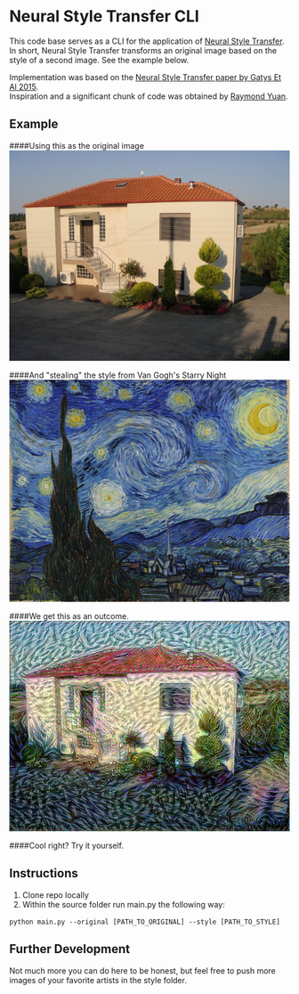 # Neural Style Transfer CLI

This code base serves as a CLI for the application of [Neural Style Transfer](https://www.tensorflow.org/tutorials/generative/style_transfer). 
In short, Neural Style Transfer transforms an original image based on the style of a second image. See the example below.

Implementation was based on the [Neural Style Transfer paper by Gatys Et Al 2015](https://arxiv.org/abs/1508.06576).
<br>
Inspiration and a significant chunk of code was obtained by [Raymond Yuan](https://github.com/tensorflow/models/tree/master/research/nst_blogpost).

## Example

####Using this as the original image
![alt text](https://github.com/dimitrisnikolaou10/Neural-Style-Transfer/blob/main/lib/input/content/plagiari.jpg)

####And "stealing" the style from Van Gogh's Starry Night
![alt text](https://github.com/dimitrisnikolaou10/Neural-Style-Transfer/blob/main/lib/input/style/Van_Gogh-Starry_Night.jpg)

####We get this as an outcome.
![alt text](https://github.com/dimitrisnikolaou10/Neural-Style-Transfer/blob/main/lib/output/plagiari_Van_Gogh-Starry_Night_output.jpg 
)

####Cool right? Try it yourself.


## Instructions
<ol>
<li>Clone repo locally
<li>Within the source folder run main.py the following way:
</ol>
<pre><code>python main.py --original [PATH_TO_ORIGINAL] --style [PATH_TO_STYLE]
</code></pre>

## Further Development
Not much more you can do here to be honest, but feel free to push more images of your favorite artists in the style folder.
